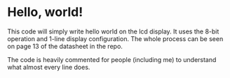 # Hello, world!

This code will simply write hello world on the lcd display. It uses the 8-bit operation and 1-line display configuration. The whole process can be seen on page 13 of the datasheet in the repo.

The code is heavily commented for people (including me) to understand what almost every line does.
